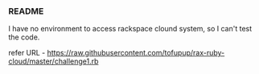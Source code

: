### README

I have no environment to access rackspace clound system, so I can't test the code. 

refer URL - https://raw.githubusercontent.com/tofupup/rax-ruby-cloud/master/challenge1.rb
